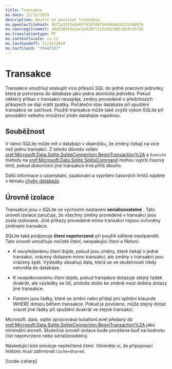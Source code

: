 ```yaml
---
title: Transakce
ms.date: 12/13/2019
description: Naučte se používat transakce.
ms.openlocfilehash: 4b72a1573a560ffd1bfd0f54d46ab3b135280976
ms.sourcegitcommit: 30a558d23e3ac5a52071121a52c305c85fe15726
ms.translationtype: MT
ms.contentlocale: cs-CZ
ms.lasthandoff: 12/25/2019
ms.locfileid: "75447137"
---
```

# <a name="transactions"></a>Transakce

Transakce umožňují seskupit více příkazů SQL do jedné pracovní jednotky, která je potvrzena do databáze jako jedna atomická jednotka. Pokud některý příkaz v transakci neuspěje, změny provedené v předchozích příkazech se dají vrátit zpátky. Počáteční stav databáze při spuštění transakce se zachová. Použití transakce může také zvýšit výkon SQLite při provádění velkého množství změn databáze najednou.

## <a name="concurrency"></a>Souběžnost

V rámci SQLite může mít v databázi v okamžiku, že změny čekají na více než jednu transakci. Z tohoto důvodu volání <xref:Microsoft.Data.Sqlite.SqliteConnection.BeginTransaction%2A> a `Execute` metody na <xref:Microsoft.Data.Sqlite.SqliteCommand> mohou vyprší časový limit, pokud dokončení jiné transakce trvá příliš dlouho.

Další informace o uzamykání, opakování a vypršení časových limitů najdete v tématu [chyby databáze](database-errors.md).

## <a name="isolation-levels"></a>Úrovně izolace

Transakce jsou v SQLite ve výchozím nastavení **serializovatelné** . Tato úroveň izolace zaručuje, že všechny změny provedené v transakci jsou zcela izolované. Jiné příkazy provedené mimo transakci nejsou ovlivněny změnami transakce.

SQLite také podporuje **čtení nepotvrzené** při použití sdílené mezipaměti. Tato úroveň umožňuje nečisté čtení, neopakující čtení a fiktivní:

- K nevyřešenému *čtení* dojde, pokud jsou změny, které čekají v jedné transakci, vráceny dotazem mimo transakci, ale změny v transakci jsou vráceny zpět. Výsledky obsahují data, která se ve skutečnosti nikdy netvrdila do databáze.

- K *neopakovanému čtení* dojde, pokud transakce dotazuje stejný řádek dvakrát, ale výsledky se liší, protože došlo ke změně mezi dvěma dotazy jiné transakce.

- *Fantom* jsou řádky, které se změní nebo přidají pro splnění klauzule WHERE dotazu během transakce. Pokud je povoleno, může stejný dotaz vracet jiné řádky při spuštění dvakrát ve stejné transakci.

Microsoft. data. sqlite zpracovává IsolationLevel předaný do <xref:Microsoft.Data.Sqlite.SqliteConnection.BeginTransaction%2A> jako minimální úroveň. Skutečná úroveň izolace bude povýšena buď na hodnotu číst nepotvrzeno nebo serializovatelný.

Následující kód simuluje nepřečtené čtení. Všimněte si, že připojovací řetězec musí zahrnovat `Cache=Shared`.

[!code-csharp[](../../../../samples/snippets/standard/data/sqlite/DirtyReadSample/Program.cs?name=snippet_DirtyRead)]
